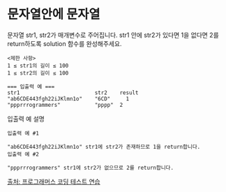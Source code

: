 # 문자열안에 문자열 

<p>
문자열 str1, str2가 매개변수로 주어집니다. str1 안에 str2가 있다면 1을 없다면 2를 return하도록 solution 함수를 완성해주세요.
</p>

```
<제한 사항>
1 ≤ str1의 길이 ≤ 100
1 ≤ str2의 길이 ≤ 100

=== 입출력 예 ===
str1	                    str2	result
"ab6CDE443fgh22iJKlmn1o"	"6CD"	  1
"ppprrrogrammers"	        "pppp"	2
```

<p>입출력 예 설명</p>

```
입출력 예 #1

"ab6CDE443fgh22iJKlmn1o" str1에 str2가 존재하므로 1을 return합니다.
입출력 예 #2

"ppprrrogrammers" str1에 str2가 없으므로 2를 return합니다.
```

<a href="https://school.programmers.co.kr/learn/challenges/beginner?order=acceptance_desc&languages=python">출처: 프로그래머스 코딩 테스트 연습</a>
